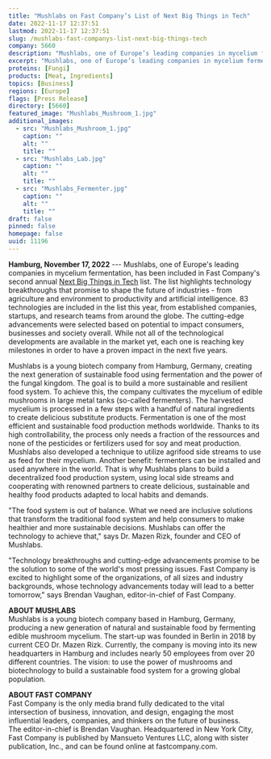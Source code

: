 ```yaml
---
title: "Mushlabs on Fast Company’s List of Next Big Things in Tech"
date: 2022-11-17 12:37:51
lastmod: 2022-11-17 12:37:51
slug: /mushlabs-fast-companys-list-next-big-things-tech
company: 5660
description: "Mushlabs, one of Europe’s leading companies in mycelium fermentation, has been included in Fast Company’s second annual Next Big Things in Tech list."
excerpt: "Mushlabs, one of Europe’s leading companies in mycelium fermentation, has been included in Fast Company’s second annual Next Big Things in Tech list."
proteins: [Fungi]
products: [Meat, Ingredients]
topics: [Business]
regions: [Europe]
flags: [Press Release]
directory: [5660]
featured_image: "Mushlabs_Mushroom_1.jpg"
additional_images:
  - src: "Mushlabs_Mushroom_1.jpg"
    caption: ""
    alt: ""
    title: ""
  - src: "Mushlabs_Lab.jpg"
    caption: ""
    alt: ""
    title: ""
  - src: "Mushlabs_Fermenter.jpg"
    caption: ""
    alt: ""
    title: ""
draft: false
pinned: false
homepage: false
uuid: 11196
---
```

**Hamburg, November 17, 2022** --- Mushlabs, one of Europe's leading
companies in mycelium fermentation, has been included in Fast Company's
second annual [Next Big Things in
Tech](https://www.fastcompany.com/next-big-things-in-tech/list) list.
The list highlights technology breakthroughs that promise to shape the
future of industries - from agriculture and environment to productivity
and artificial intelligence. 83 technologies are included in the list
this year, from established companies, startups, and research teams from
around the globe. The cutting-edge advancements were selected based on
potential to impact consumers, businesses and society overall. While not
all of the technological developments are available in the market yet,
each one is reaching key milestones in order to have a proven impact in
the next five years.

Mushlabs is a young biotech company from Hamburg, Germany, creating the
next generation of sustainable food using fermentation and the power of
the fungal kingdom. The goal is to build a more sustainable and
resilient food system. To achieve this, the company cultivates the
mycelium of edible mushrooms in large metal tanks (so-called
fermenters). The harvested mycelium is processed in a few steps with a
handful of natural ingredients to create delicious substitute products.
Fermentation is one of the most efficient and sustainable food
production methods worldwide. Thanks to its high controllability, the
process only needs a fraction of the ressources and none of the
pesticides or fertilizers used for soy and meat production. Mushlabs
also developed a technique to utilize agrifood side streams to use as
feed for their mycelium. Another benefit: fermenters can be installed
and used anywhere in the world. That is why Mushlabs plans to build a
decentralized food production system, using local side streams and
cooperating with renowned partners to create delicious, sustainable and
healthy food products adapted to local habits and demands.

"The food system is out of balance. What we need are inclusive solutions
that transform the traditional food system and help consumers to make
healthier and more sustainable decisions. Mushlabs can offer the
technology to achieve that," says Dr. Mazen Rizk, founder and CEO of
Mushlabs.

"Technology breakthroughs and cutting-edge advancements promise to be
the solution to some of the world's most pressing issues. Fast Company
is excited to highlight some of the organizations, of all sizes and
industry backgrounds, whose technology advancements today will lead to a
better tomorrow," says Brendan Vaughan, editor-in-chief of Fast Company.

**ABOUT MUSHLABS**\
Mushlabs is a young biotech company based in Hamburg, Germany, producing
a new generation of natural and sustainable food by fermenting edible
mushroom mycelium. The start-up was founded in Berlin in 2018 by current
CEO Dr. Mazen Rizk. Currently, the company is moving into its new
headquarters in Hamburg and includes nearly 50 employees from over 20
different countries. The vision: to use the power of mushrooms and
biotechnology to build a sustainable food system for a growing global
population.

**ABOUT FAST COMPANY**\
Fast Company is the only media brand fully dedicated to the vital
intersection of business, innovation, and design, engaging the most
influential leaders, companies, and thinkers on the future of business.
The editor-in-chief is Brendan Vaughan. Headquartered in New York City,
Fast Company is published by Mansueto Ventures LLC, along with sister
publication, Inc., and can be found online at fastcompany.com.
